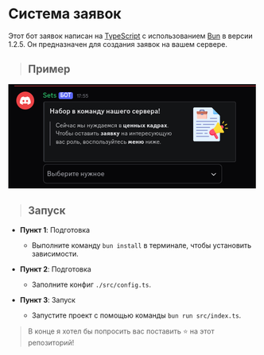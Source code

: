 # Система заявок

Этот бот заявок написан на [TypeScript](https://www.typescriptlang.org/) с использованием [Bun](https://bun.sh) в версии 1.2.5. Он предназначен для создания заявок на вашем сервере.

> ## Пример

![visual](./Assets/Example.png)

> ## Запуск

- **Пункт 1**: Подготовка
  - Выполните команду `bun install` в терминале, чтобы установить зависимости.

- **Пункт 2**: Подготовка
  - Заполните конфиг `./src/config.ts`.

- **Пункт 3**: Запуск
  - Запустите проект с помощью команды `bun run src/index.ts`.

> В конце я хотел бы попросить вас поставить ⭐ на этот репозиторий!
